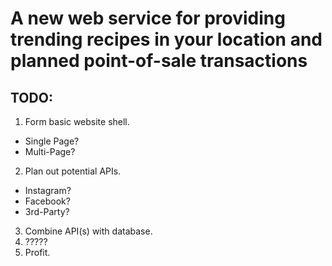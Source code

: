 # A new web service for providing trending recipes in your location and planned point-of-sale transactions

## TODO:

1. Form basic website shell.
- Single Page?
- Multi-Page?
2. Plan out potential APIs.
- Instagram?
- Facebook?
- 3rd-Party?
3. Combine API(s) with database.
4. ?????
5. Profit.
